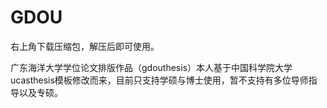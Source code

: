 # GDOU

右上角下载压缩包，解压后即可使用。

广东海洋大学学位论文排版作品（gdouthesis）本人基于中国科学院大学ucasthesis模板修改而来，目前只支持学硕与博士使用，暂不支持有多位导师指导以及专硕。
